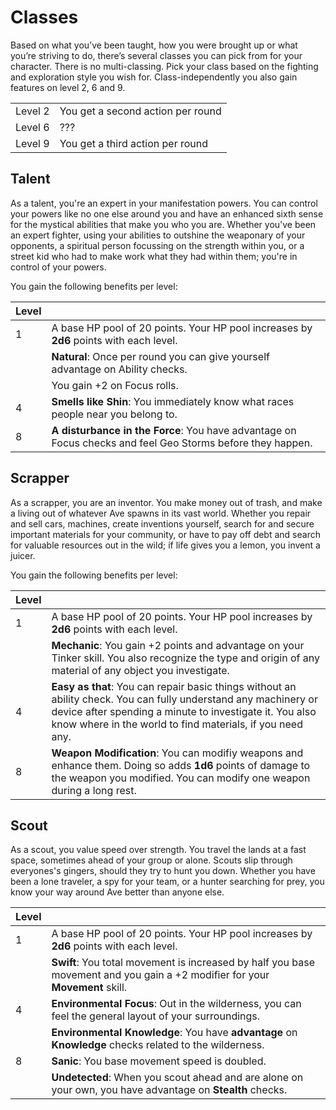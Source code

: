 # Classes

Based <!-- Based? Based on what? --> on what you’ve been taught, how you were brought up or what you’re striving to do, there’s several classes you can pick from for your character. 
There is no multi-classing.
Pick your class based on the fighting and exploration style you wish for.
Class-independently you also gain features on level 2, 6 and 9.

| | |
| --- | --- |
| Level 2 | You get a second action per round |
| Level 6 | ??? |
| Level 9 | You get a third action per round |

## Talent

As a talent, you're an expert in your manifestation powers. 
You can control your powers like no one else around you and have an enhanced sixth sense for the mystical abilities that make you who you are. 
Whether you've been an expert fighter, using your abilities to outshine the weaponary of your opponents, a spiritual person focussing on the strength within you, or a street kid who had to make work what they had within them; you're in control of your powers.

You gain the following benefits per level:

| Level | | 
| --- | --- |
| 1 | A base HP pool of 20 points. Your HP pool increases by __2d6__ points with each level. |
|  | __Natural__: Once per round you can give yourself advantage on Ability checks. |
|  | You gain +2 on Focus rolls. |
| 4 | __Smells like Shin__: You immediately know what races people near you belong to. |
| 8 | __A disturbance in the Force__: You have advantage on Focus checks and feel Geo Storms before they happen. |

## Scrapper

As a scrapper, you are an inventor. 
You make money out of trash, and make a living out of whatever Ave spawns in its vast world. 
Whether you repair and sell cars, machines, create inventions yourself, search for and secure important materials for your community, or have to pay off debt and search for valuable resources out in the wild; if life gives you a lemon, you invent a juicer. 

You gain the following benefits per level:

| Level |     |
| --- | --- |
| 1 | A base HP pool of 20 points. Your HP pool increases by __2d6__ points with each level. |
| | __Mechanic__: You gain +2 points and advantage on your Tinker skill. You also recognize the type and origin of any material of any object you investigate. |
| 4 | __Easy as that__: You can repair basic things without an ability check. You can fully understand any machinery or device after spending a minute to investigate it. You also know where in the world to find materials, if you need any. |
| 8 | __Weapon Modification__: You can modifiy weapons and enhance them. Doing so adds __1d6__ points of damage to the weapon you modified. You can modify one weapon during a long rest. |

## Scout

As a scout, you value speed over strength.
You travel the lands at a fast space, sometimes ahead of your group or alone.
Scouts slip through everyones's gingers, should they try to hunt you down.
Whether you have been a lone traveler, a spy for your team, or a hunter searching for prey, you know your way around Ave better than anyone else.

| Level |   |
| --- | --- |
| 1 | A base HP pool of 20 points. Your HP pool increases by __2d6__ points with each level. |
| | __Swift__: You total movement is increased by half you base movement and you gain a +2 modifier for your __Movement__ skill. |
| 4 | __Environmental Focus__:  Out in the wilderness, you can feel the general layout of your surroundings. |
| | __Environmental Knowledge__: You have __advantage__ on __Knowledge__ checks related to the wilderness. |
| 8 | __Sanic__: You base movement speed is doubled. |
| | __Undetected__: When you scout ahead and are alone on your own, you have advantage on __Stealth__ checks. |

